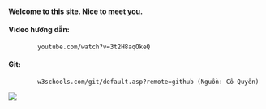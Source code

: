 #### Welcome to this site. Nice to meet you.
#### Video hướng dẫn:
            youtube.com/watch?v=3t2H8aqOkeQ

#### Git:
            w3schools.com/git/default.asp?remote=github (Nguồn: Cô Quyên)

[![](https://visitcount.itsvg.in/api?id=Nhth712&icon=0&color=0)](https://visitcount.itsvg.in)
